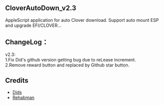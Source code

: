 ## CloverAutoDown_v2.3
AppleScript application for auto Clover download. Support auto mount ESP and upgrade EFI/CLOVER...


## ChangeLog：
v2.3:   
1.Fix Did's github version getting bug due to reLease increment.   
2.Remove reward button and replaced by  Github star button.
      

## Credits
- [Dids](https://github.com/Dids/clover-builder)
- [Rehabman](https://github.com/RehabMan)
